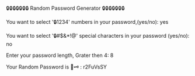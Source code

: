 🔒🔒🔒🔒🔒🔒🔒 Random Password Generator 🔒🔒🔒🔒🔒🔒🔒

You want to select '🔒1234' numbers in your password,(yes/no): yes

You want to select '🔒#$&*!@' special characters in your password (yes/no): no

Enter your password length, Grater then 4: 8

Your Random Password is 🔐🗝️ :    r2FuVsSY
